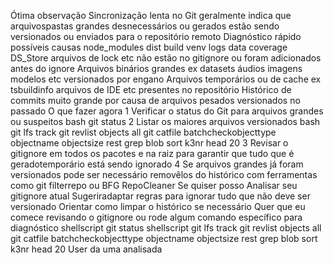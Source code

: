 Ótima observação Sincronização lenta no Git geralmente indica que arquivospastas grandes desnecessários ou gerados estão sendo versionados ou enviados para o repositório remoto
 Diagnóstico rápido possíveis causas
 node_modules dist build venv logs data coverage DS_Store arquivos de lock etc não estão no gitignore ou foram adicionados antes do ignore
 Arquivos binários grandes ex datasets áudios imagens modelos etc versionados por engano
 Arquivos temporários ou de cache ex tsbuildinfo arquivos de IDE etc presentes no repositório
 Histórico de commits muito grande por causa de arquivos pesados versionados no passado
 O que fazer agora
1 Verificar o status do Git para arquivos grandes ou suspeitos
bash
git status
2 Listar os maiores arquivos versionados
bash
git lfs track
git revlist objects all  git catfile batchcheckobjecttype objectname objectsize rest  grep blob  sort k3nr  head 20
3 Revisar o gitignore em todos os pacotes e na raiz para garantir que tudo que é geradotemporário está sendo ignorado
4 Se arquivos grandes já foram versionados pode ser necessário removêlos do histórico com ferramentas como git filterrepo ou BFG RepoCleaner
Se quiser posso
 Analisar seu gitignore atual
 Sugeriradaptar regras para ignorar tudo que não deve ser versionado
 Orientar como limpar o histórico se necessário
Quer que eu comece revisando o gitignore ou rode algum comando específico para diagnóstico
shellscript
git status
shellscript
git lfs track
git revlist objects all  git catfile batchcheckobjecttype objectname objectsize rest  grep blob  sort k3nr  head 20
User
da uma analisada